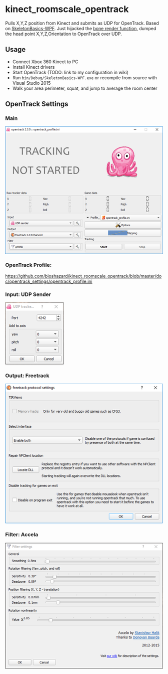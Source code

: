 # kinect_roomscale_opentrack

Pulls X,Y,Z position from Kinect and submits as UDP for OpenTrack. Based on [SkeletonBasics-WPF](https://msdn.microsoft.com/en-us/library/hh855381.aspx). Just hijacked the [bone render function](https://github.com/bioshazard/kinect_roomscale_opentrack/blob/master/MainWindow.xaml.cs#L283), dumped the head point X,Y,Z,Orientation to OpenTrack over UDP.

## Usage

- Connect Xbox 360 Kinect to PC
- Install Kinect drivers
- Start OpenTrack (TODO: link to my configuration in wiki)
- Run `bin/Debug/SkeletonBasics-WPF.exe` or recompile from source with Visual Studio 2015
- Walk your area perimeter, squat, and jump to average the room center

## OpenTrack Settings

### Main

![](https://github.com/bioshazard/kinect_roomscale_opentrack/blob/master/doc/opentrack_settings/opentrack_main.PNG?raw=true)

### OpenTrack Profile:

https://github.com/bioshazard/kinect_roomscale_opentrack/blob/master/doc/opentrack_settings/opentrack_profile.ini

### Input: UDP Sender

![](https://github.com/bioshazard/kinect_roomscale_opentrack/blob/master/doc/opentrack_settings/opentrack_input_udpsender.PNG?raw=true)

### Output: Freetrack

![](https://github.com/bioshazard/kinect_roomscale_opentrack/blob/master/doc/opentrack_settings/opentrack_output_freetrack.PNG?raw=true)

### Filter: Accela

![](https://github.com/bioshazard/kinect_roomscale_opentrack/blob/master/doc/opentrack_settings/opentrack_filter_accela.PNG?raw=true)
